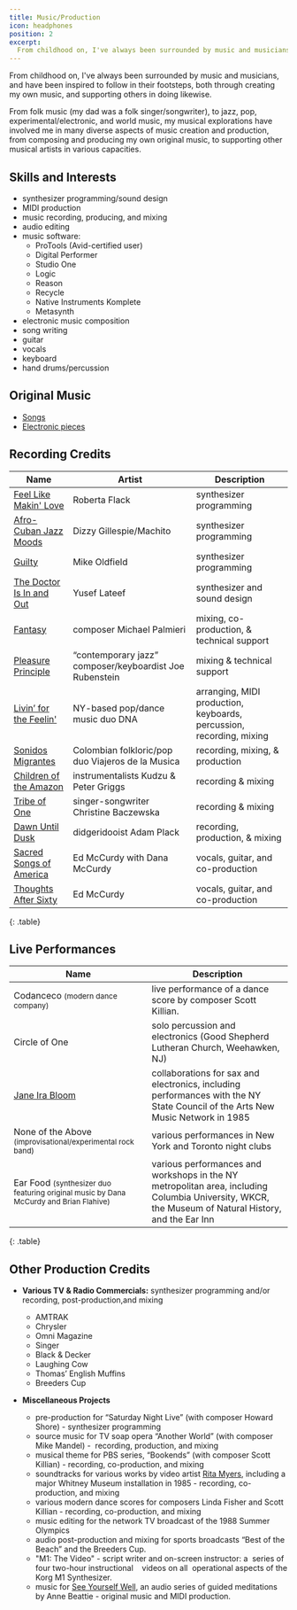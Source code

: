 ```yaml
---
title: Music/Production
icon: headphones
position: 2
excerpt:
  From childhood on, I've always been surrounded by music and musicians, and felt inspired to follow in their footsteps, both through creating my own music, and supporting others in doing likewise.
---
```


From childhood on, I've always been surrounded by music and musicians, and have been  inspired to follow in their footsteps, both through creating my own music, and supporting others in doing likewise.

From folk music (my dad was a folk singer/songwriter), to jazz, pop, experimental/electronic, and world music, my musical explorations have involved me in many diverse aspects of music creation and production, from composing and producing my own original music, to supporting other musical artists in various capacities.

## Skills and Interests
- synthesizer programming/sound design
- MIDI production
- music recording, producing, and mixing
- audio editing
- music software:
  - ProTools (Avid-certified user)
  - Digital Performer
  - Studio One
  - Logic
  - Reason
  - Recycle
  - Native Instruments Komplete
  - Metasynth
- electronic music composition
- song writing
- guitar
- vocals
- keyboard
- hand drums/percussion

## Original Music
- [Songs](https://soundcloud.com/danam/sets/songs)
- [Electronic pieces](https://soundcloud.com/danam/sets/electronic-music)

## Recording Credits

| Name | Artist | Description |
| --- | --- | --- |
| [Feel Like Makin' Love](http://www.allmusic.com/album/feel-like-makin-love-mw0000654661) | Roberta Flack | synthesizer programming |
| [Afro-Cuban Jazz Moods](http://www.allmusic.com/album/afro-cuban-jazz-moods-mw0000308238) | Dizzy Gillespie/Machito | synthesizer programming |
| [Guilty](http://www.allmusic.com/album/mike-oldfield-the-collection-mw0001424206/credits) | Mike Oldfield | synthesizer programming |
| [The Doctor Is In and Out](http://www.allmusic.com/album/the-doctor-is-in-out-mw0000228181) | Yusef Lateef | synthesizer and sound design |
| [Fantasy](http://www.cdbaby.com/cd/palmieri) | composer Michael Palmieri | mixing, co-production, & technical support |
| [Pleasure Principle](http://www.allmusic.com/album/pleasure-principle-mw0000463806/credits) | “contemporary jazz” composer/keyboardist Joe Rubenstein | mixing & technical support |
| [Livin’ for the Feelin'](http://www.amazon.com/gp/product/B00004T2N2/ref=cm_cr_pr_pb_item) | NY-based pop/dance music duo DNA | arranging, MIDI production, keyboards, percussion, recording, mixing |
| [Sonidos Migrantes](https://myspace.com/viajerosdelamusica/music/album/sonidos-migrantes-5703414) | Colombian folkloric/pop duo Viajeros de la Musica | recording, mixing, & production |
| [Children of the Amazon](http://www.amazon.com/Children-Amazon-Kudzu-Peter-Griggs/dp/B00000G1RZ) | instrumentalists Kudzu & Peter Griggs | recording & mixing |
| [Tribe of One](http://www.discogs.com/Christine-Baczewska-Tribe-Of-One/release/2616270) | singer-songwriter Christine Baczewska | recording & mixing |
| [Dawn Until Dusk](http://www.amazon.com/Dawn-Until-Dusk-Tribal-Didgeridoo/dp/B000001ZBE) | didgeridooist Adam Plack | recording, production, & mixing |
| [Sacred Songs of America](http://www.folkways.si.edu/ed-and-dana-mccurdy/on-jordans-stormy-banks-i-stand-sacred-songs-of-america/american-folk/music/album/smithsonian) | Ed McCurdy with Dana McCurdy | vocals, guitar, and co-production |
| [Thoughts After Sixty](https://itunes.apple.com/us/album/thoughts-after-sixty/id465674514) | Ed McCurdy | vocals, guitar, and co-production |
{: .table}

## Live Performances

<!-- Markdown doesn't have a syntax for deemphasized small text, but you can use the <small></small> HTML tag instead. -->

| Name | Description |
| --- | --- |
| Codanceco <small>(modern dance company)</small> | live performance of a dance score by composer Scott Killian. |
| Circle of One | solo percussion and electronics (Good Shepherd Lutheran Church, Weehawken, NJ) |
| [Jane Ira Bloom](http://www.janeirabloom.com/) | collaborations for sax and electronics, including performances with the NY State Council of the Arts New Music Network in 1985 |
| None of the Above <small>(improvisational/experimental rock band)</small> | various performances in New York and Toronto night clubs |
| Ear Food <small>(synthesizer duo featuring original music by Dana McCurdy and Brian Flahive)</small> | various performances and workshops in the NY metropolitan area, including Columbia University, WKCR, the Museum of Natural History, and the Ear Inn |
{: .table}

## Other Production Credits 
- **Various TV & Radio Commercials:** synthesizer programming and/or recording, post-production,and mixing  
  - AMTRAK
  - Chrysler
  - Omni Magazine
  - Singer
  - Black & Decker
  - Laughing Cow
  - Thomas’ English Muffins
  - Breeders Cup

- **Miscellaneous Projects**
  - pre-production for “Saturday Night Live” (with composer Howard Shore) - synthesizer programming
  - source music for TV soap opera “Another World” (with composer Mike Mandel) -  recording, production, and mixing
  - musical theme for PBS series, “Bookends” (with composer Scott Killian) - recording, co-production, and mixing
  - soundtracks for various works by video artist [Rita Myers](http://www.eai.org/artistTitles.htm?id=402), including a major Whitney Museum
installation in 1985 - recording, co-production, and mixing
  - various modern dance scores for composers Linda Fisher and Scott Killian - recording, co-production, and mixing
  - music editing for the network TV broadcast of the 1988 Summer Olympics
  - audio post-production and mixing for sports broadcasts “Best of the Beach” and the Breeders Cup.
  - "M1: The Video" - script writer and on-screen instructor: a  series of four two-hour instructional    videos on all  operational aspects of the Korg M1 Synthesizer.
  - music for [See Yourself Well](http://www.amazon.com/See-Yourself-Well-Anne-Beattie/dp/1881025306), an audio series of guided meditations by Anne Beattie - original music and MIDI production.
